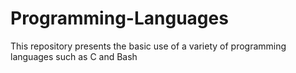 # Programming-Languages
This repository presents the  basic use of a variety of programming languages such as C and Bash 
